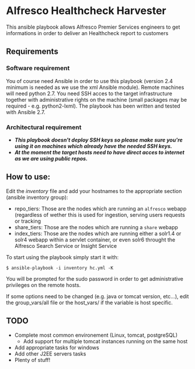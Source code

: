 # Alfresco Healthcheck Harvester

This ansible playbook allows Alfresco Premier Services engineers to get informations in order to deliver an Healthcheck report to customers

## Requirements

### Software requirement

You of course need Ansible in order to use this playbook (version 2.4 minimum is needed as we use the xml Ansible module).
Remote machines will need python 2.7.
You need SSH acces to the target infrastructure together with administrative rights on the machine (small packages may be required - e.g. python2-lxml).
The playbook has been written and tested with Ansible 2.7.

### Architectural requirement

 - ***This playbook doesn't deploy SSH keys so please make sure you're using it on machines which already have the needed SSH keys.***
 - ***At the moment the target hosts need to have direct acces to internet as we are using public repos.***

## How to use:

Edit the _inventory_ file and add your hostnames to the appropriate section (ansible inventory group):
 - repo_tiers: Those are the nodes which are running an `alfresco` webapp (regardless of wether this is used for ingestion, serving users requests or tracking
 - share_tiers: Those are the nodes which are running a `share` webapp
 - index_tiers: Those are the nodes which are running either a solr1.4 or solr4 webapp within a servlet container, or even solr6 throught the Alfresco Search Service or Insight Service

To start using the playbook simply start it with:

```
$ ansible-playbook -i inventory hc.yml -K
```

You will be prompted for the sudo password in order to get administrative privileges on the remote hosts.

If some options need to be changed (e.g. java or tomcat version, etc...), edit the group_vars/all file or the host_vars/<HOSTNAME> if the variable is host specific.

## TODO

 * Complete most common environement (Linux, tomcat, postgreSQL)
   - Add support for multiple tomcat instances running on the same host
 * Add appropriate tasks for windows
 * Add other J2EE servers tasks
 * Plenty of stuff!

